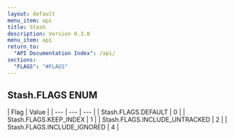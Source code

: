 ```yaml
---
layout: default
menu_item: api
title: Stash
description: Version 0.3.0
menu_item: api
return_to:
  "API Documentation Index": /api/
sections:
  "FLAGS": "#FLAGS"
---
```


## <a name="FLAGS"></a><span>Stash.</span>FLAGS <span class="tags"><span class="enum">ENUM</span></span>

| Flag | Value |
| --- | --- | --- |
| <span>Stash.FLAGS.</span>DEFAULT | 0 |
| <span>Stash.FLAGS.</span>KEEP_INDEX | 1 |
| <span>Stash.FLAGS.</span>INCLUDE_UNTRACKED | 2 |
| <span>Stash.FLAGS.</span>INCLUDE_IGNORED | 4 |

